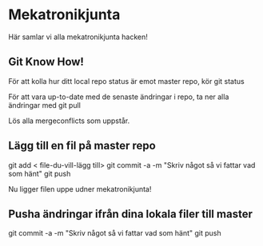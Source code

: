 # Mekatronikjunta
Här samlar vi alla mekatronikjunta hacken!

## Git Know How!
För att kolla hur ditt local repo status är emot master repo, kör
git status

För att vara up-to-date med de senaste ändringar i repo, ta ner alla ändringar med
git pull

Lös alla mergeconflicts som uppstår.

## Lägg till en fil på master repo
git add < file-du-vill-lägg till>
git commit -a -m "Skriv något så vi fattar vad som hänt"
git push

Nu ligger filen uppe udner mekatronikjunta!

## Pusha ändringar ifrån dina lokala filer till master
git commit -a -m "Skriv något så vi fattar vad som hänt"
git push

